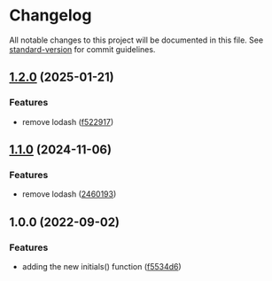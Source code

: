 # Changelog

All notable changes to this project will be documented in this file. See [standard-version](https://github.com/conventional-changelog/standard-version) for commit guidelines.

## [1.2.0](https://github.com/plandek-utils/ts-parse-dayjs/compare/v1.0.0...v1.2.0) (2025-01-21)


### Features

* remove lodash ([f522917](https://github.com/plandek-utils/ts-parse-dayjs/commit/f5229171aa8a60b508915cf7c2e6a2416f6e7bc3))

## [1.1.0](https://github.com/plandek-utils/ts-parse-dayjs/compare/v1.0.0...v1.1.0) (2024-11-06)


### Features

* remove lodash ([2460193](https://github.com/plandek-utils/ts-parse-dayjs/commit/2460193c591073d12b726fd79e7f895b09ec9e80))

## 1.0.0 (2022-09-02)


### Features

* adding the new initials() function ([f5534d6](https://github.com/plandek-utils/ts-string-utils/commit/f5534d6f84ae4ef2bc28d46ea377a1ecb2ca1f94))
